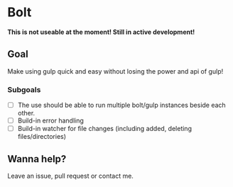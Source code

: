 # Bolt

**This is not useable at the moment! Still in active development!**

## Goal
Make using gulp quick and easy without losing the power and api of gulp!

### Subgoals
- [ ] The use should be able to run multiple bolt/gulp instances beside each other.
- [ ] Build-in error handling
- [ ] Build-in watcher for file changes (including added, deleting files/directories)

## Wanna help?
Leave an issue, pull request or contact me.
